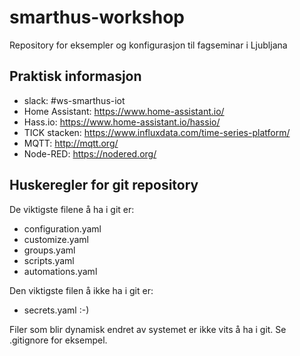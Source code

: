 # smarthus-workshop
Repository for eksempler og konfigurasjon til fagseminar i Ljubljana

## Praktisk informasjon
 - slack: #ws-smarthus-iot
 - Home Assistant: https://www.home-assistant.io/
 - Hass.io: https://www.home-assistant.io/hassio/
 - TICK stacken: https://www.influxdata.com/time-series-platform/
 - MQTT: http://mqtt.org/
 - Node-RED: https://nodered.org/

## Huskeregler for git repository
De viktigste filene å ha i git er:
 - configuration.yaml
 - customize.yaml
 - groups.yaml
 - scripts.yaml
 - automations.yaml

Den viktigste filen å ikke ha i git er:
 - secrets.yaml :-)

 Filer som blir dynamisk endret av systemet er ikke vits å ha i git. Se .gitignore for eksempel.
